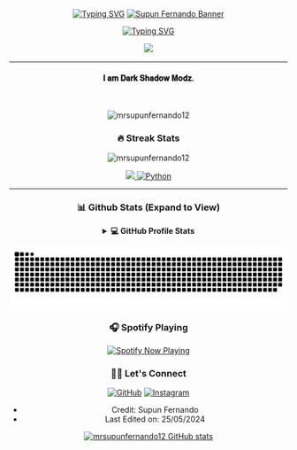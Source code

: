 
<div align="center">
<a href="https://git.io/typing-svg"><img src="https://readme-typing-svg.demolab.com?font=Rubik+Dirt&size=65&pause=1000&color=F72C3F&background=FF20A500&center=true&vCenter=true&width=1000&height=150&lines=I'm+Supun+Fernando;New+Beginning+Developer;Please+Support+Me;Please+Contact+Me" alt="Typing SVG" /></a>    

<a href="https://github.com/mrsupunfernando12" target="_blank">
    <img src="https://cardivo.vercel.app/api?name=Supun Fernando&description=Hi,%20I%27m%20a%20JavaScript%20Backside%20API%20developer.%20%F0%9F%91%8B&image=https://cdn3d.iconscout.com/3d/premium/thumb/programmer-8546230-6738603.png?f=webp&set=a.122117227880132673&backgroundColor=%23ecf0f1&github=Supun Fernando &pattern=topography&colorPattern=%23eaeaea" alt="Supun Fernando Banner">
</a>

<div align="center">
  
[![Typing SVG](https://readme-typing-svg.herokuapp.com/?lines=We+Are+Technical+Hacking+Team;Please+Respect+Us)](https://git.io/typing-svg)




<p align="center">
  <a href="https://github.com/mrsupunfernando12/readme-typing-svg"><img src="https://readme-typing-svg.herokuapp.com?lines=𝐈𝐦+𝐣𝐮𝐬𝐭+𝐍𝐨𝐨𝐛;𝐁𝐮𝐭+𝐈+𝐖𝐢𝐥𝐥+𝐊𝐞𝐞𝐩+𝐋𝐞𝐚𝐫𝐧𝐢𝐦𝐠;𝐈%20|%20𝐋𝐢𝐤𝐞%20|%20𝐂𝐨𝐝𝐢𝐧𝐠%20:);𝐥𝐞𝐭'𝐬%20𝐬𝐭𝐮𝐝𝐲;𝐓𝐨𝐠𝐞𝐭𝐡𝐞𝐫%2😊%20:)%20:)&center=true&width=500&height=50"></a>
</p>
<hr/>
<h4 align="center">𝐈 𝐚𝐦 𝐃𝐚𝐫𝐤 𝐒𝐡𝐚𝐝𝐨𝐰 𝐌𝐨𝐝𝐳.</h4>
<br>
<p align="center"> <img src="https://komarev.com/ghpvc/?username=mrsupunfernando12&label=Profile%20views&color=0e75b6&style=plastic" alt="mrsupunfernando12" /> </p>



### 🔥 Streak Stats
<p align="center"><img src="https://github-readme-streak-stats.herokuapp.com/?user=mrsupunfernando12&theme=algolia" alt="mrsupunfernando12"  /></p>

<p align="left"> 


   
   <a href="https://www.youtube.com/@mrsupunfernando12"><img width="83" hight="100" src="https://cdn.icon-icons.com/icons2/2530/PNG/512/whatsapp_button_icon_151832.png">
   <a href="https://www.python.org" target="_blank">
    <img alt="Python" src="https://img.shields.io/badge/Python%20-%2314354C.svg?logo=python&logoColor=white">
  </a>

</p>



------

### 📊 Github Stats (Expand to View) 


<details> 
  <summary><b>💻 GitHub Profile Stats</b></summary>
  <br/>
  <p align="center">
    <a href="https://github.com/mrsupunfernando12/github-readme-stats"><img alt="mrsupunfernando12's Github Stats" src="https://github-readme-stats.vercel.app/api?username=mrsupunfernando12&show_icons=true&count_private=true&theme=algolia" height="192px"/></a>
<br/>
  &nbsp;
	  <img src="https://github-readme-stats.vercel.app/api/top-langs?username=eabdalmufid&show_icons=true&locale=en&layout=compact&theme=algolia" alt="eabdalmufid" height="192px"/>
  <br/>
<br/>
  <b>Note:</b> Top languages is only a metric of the languages my public code consists of and doesn't reflect experience or skill level.
  </p>
</details>

</details>

<p align="center">
<img src="https://github.com/Platane/snk/raw/output/github-contribution-grid-snake.svg" alt="nz" width="700"/>
</p>

### 🎧 Spotify Playing

<p align="center">
  <a href="https://open.spotify.com/user/hbv7yzic965h9y82w194av0cz" target="_blank"><img src="https://now-playing-on-spotify.vercel.app/api/spotify" alt="Spotify Now Playing" width="350"/></a>
</p>

### 🙋‍♀️ Let's Connect
<p align="center">
	<a href="https://github.com/mrsupunfernando12/"><img src="https://img.icons8.com/bubbles/50/000000/github.png" alt="GitHub"/></a>
	<a href="https://instagram.com/"><img src="https://img.icons8.com/bubbles/50/000000/instagram.png" alt="Instagram"/></a>
	
</p>



* Credit: Supun Fernando
* Last Edited on: 25/05/2024




[![mrsupunfernando12 GitHub stats](https://github-readme-stats.vercel.app/api?username=mrsupunfernando12&show_icons=true&theme=radical)](https://github.com/mrsupunfernando12)
